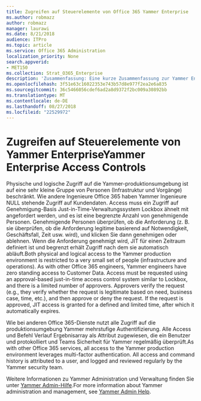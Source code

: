 ```yaml
---
title: Zugreifen auf Steuerelemente von Office 365 Yammer Enterprise
ms.author: robmazz
author: robmazz
manager: laurawi
ms.date: 8/21/2018
audience: ITPro
ms.topic: article
ms.service: Office 365 Administration
localization_priority: None
search.appverid:
- MET150
ms.collection: Strat_O365_Enterprise
description: 'Zusammenfassung: Eine kurze Zusammenfassung zur Yammer Enterprise zugreifen auf Steuerelemente in der produktionsumgebung.'
ms.openlocfilehash: 3f51e63c16022353e743b57d8e977f2ea2e6a835
ms.sourcegitcommit: 36c5466056cdef6ad2a8d9372f2bc009a30892bb
ms.translationtype: MT
ms.contentlocale: de-DE
ms.lasthandoff: 08/27/2018
ms.locfileid: "22529972"
---
```

# <a name="yammer-enterprise-access-controls"></a><span data-ttu-id="d4c0b-103">Zugreifen auf Steuerelemente von Yammer Enterprise</span><span class="sxs-lookup"><span data-stu-id="d4c0b-103">Yammer Enterprise Access Controls</span></span> 

<span data-ttu-id="d4c0b-p101">Physische und logische Zugriff auf die Yammer-produktionsumgebung ist auf eine sehr kleine Gruppe von Personen (Infrastruktur und Vorgänge) beschränkt. Wie andere Ingenieure Office 365 haben Yammer Ingenieure NULL stehende Zugriff auf Kundendaten. Access muss ein Zugriff auf Genehmigung-Basis Just-in-Time-Verwaltungssystem Lockbox ähnelt mit angefordert werden, und es ist eine begrenzte Anzahl von genehmigende Personen. Genehmigende Personen überprüfen, ob die Anforderung (z. B. sie überprüfen, ob die Anforderung legitime basierend auf Notwendigkeit, Geschäftsfall, Zeit usw. wird), und klicken Sie dann genehmigen oder ablehnen. Wenn die Anforderung genehmigt wird, JIT für einen Zeitraum definiert ist und begrenzt erhält Zugriff nach dem sie automatisch abläuft.</span><span class="sxs-lookup"><span data-stu-id="d4c0b-p101">Both physical and logical access to the Yammer production environment is restricted to a very small set of people (infrastructure and operations). As with other Office 365 engineers, Yammer engineers have zero standing access to Customer Data. Access must be requested using an approval-based just-in-time access control system similar to Lockbox, and there is a limited number of approvers. Approvers verify the request (e.g., they verify whether the request is legitimate based on need, business case, time, etc.), and then approve or deny the request. If the request is approved, JIT access is granted for a defined and limited time, after which it automatically expires.</span></span> 

<span data-ttu-id="d4c0b-p102">Wie bei anderen Office 365-Dienste nutzt alle Zugriff auf die produktionsumgebung Yammer mehrstufige Authentifizierung. Alle Access und Befehl Verlauf Ergebnisarray als Attribut zugewiesen, die ein Benutzer und protokolliert und Teams Sicherheit für Yammer regelmäßig überprüft.</span><span class="sxs-lookup"><span data-stu-id="d4c0b-p102">As with other Office 365 services, all access to the Yammer production environment leverages multi-factor authentication. All access and command history is attributed to a user, and logged and reviewed regularly by the Yammer security team.</span></span>

<span data-ttu-id="d4c0b-111">Weitere Informationen zu Yammer Administration und Verwaltung finden Sie unter [Yammer Admin-Hilfe](https://support.office.com/article/yammer-–-admin-help-e1464355-1f97-49ac-b2aa-dd320b179dbe?ui=en-US&rs=en-US&ad=US).</span><span class="sxs-lookup"><span data-stu-id="d4c0b-111">For more information about Yammer administration and management, see [Yammer Admin Help](https://support.office.com/article/yammer-–-admin-help-e1464355-1f97-49ac-b2aa-dd320b179dbe?ui=en-US&rs=en-US&ad=US).</span></span>